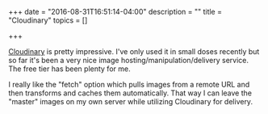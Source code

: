 +++
date = "2016-08-31T16:51:14-04:00"
description = ""
title = "Cloudinary"
topics = []

+++

[Cloudinary](http://cloudinary.com) is pretty impressive. I've only used it in
small doses recently but so far it's been a very nice image
hosting/manipulation/delivery service. The free tier has been plenty for me.

I really like the "fetch" option which pulls images from a remote URL and then
transforms and caches them automatically. That way I can leave the "master"
images on my own server while utilizing Cloudinary for delivery.

